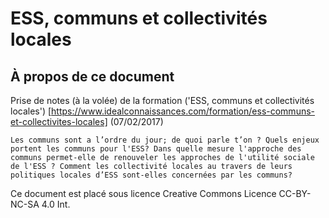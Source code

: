 # ESS, communs et collectivités locales

## À propos de ce document

Prise de notes (à la volée) de la formation ('ESS, communs et collectivités locales') [https://www.idealconnaissances.com/formation/ess-communs-et-collectivites-locales] (07/02/2017)

    Les communs sont a l’ordre du jour; de quoi parle t’on ? Quels enjeux portent les communs pour l'ESS? Dans quelle mesure l'approche des communs permet-elle de renouveler les approches de l'utilité sociale de l'ESS ? Comment les collectivité locales au travers de leurs politiques locales d’ESS sont-elles concernées par les communs?
    
Ce document est placé sous licence Creative Commons Licence CC-BY-NC-SA 4.0 Int. 
